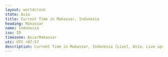 ```yaml
---
layout: worldclock
state: Asia
title: Current Time in Makassar, Indonesia
heading: Makassar
name: Indonesia
iso: ID
timezone: Asia/Makassar
utc: UTC +07:57
description: Current Time in Makassar, Indonesia [Live], Asia. Live update now time in Makassar, timezone Asia/Makassar, UTC +07:57, Country ISO code & Current Local Time.
---
```


